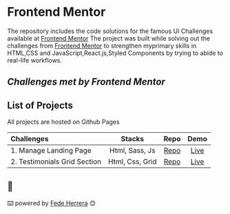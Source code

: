 # Frontend Mentor

The repository includes the code solutions for the famous UI Challenges available at [Frontend Mentor](https://www.frontendmentor.iochallenges)
The project was built while solving out the challenges from [Frontend Mentor](https://www.frontendmentor.io/challenges) to strengthen myprimary skills in HTML,CSS and JavaScript,React.js,Styled Components by trying to abide to real-life workflows.

## _Challenges met by Frontend Mentor_

## List of Projects

All projects are hosted on Github Pages

| Challenges                   |     Stacks      |                                                  Repo                                                  |                                            Demo                                             |
| :--------------------------- | :-------------: | :----------------------------------------------------------------------------------------------------: | :-----------------------------------------------------------------------------------------: |
| 1. Manage Landing Page       | Html, Sass, Js  |    [Repo](https://github.com/FedeHerrera10/frontend-mentor-solutions/tree/main/manage-landing-page)    |   [Live](https://fedeherrera10.github.io/frontend-mentor-solutions/manage-landing-page/)    |
| 2. Testimonials Grid Section | Html, Css, Grid | [Repo](https://github.com/FedeHerrera10/frontend-mentor-solutions/tree/main/testimonials-grid-section) | [Live](https://fedeherrera10.github.io/frontend-mentor-solutions/testimonials-grid-section) |

## 🎁

⌨️ powered by [Fede Herrera](https://github.com/FedeHerrera10) 😊
